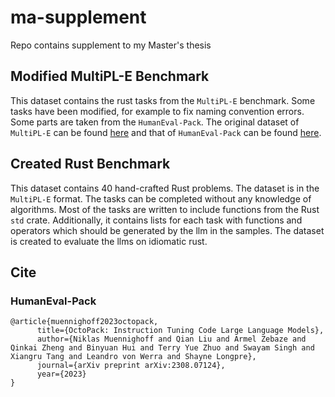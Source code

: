 # ma-supplement
Repo contains supplement to my Master's thesis

## Modified MultiPL-E Benchmark

This dataset contains the rust tasks from the `MultiPL-E` benchmark. Some tasks have been modified, for example to fix naming convention errors. Some parts are taken from the `HumanEval-Pack`. The original dataset of `MultiPL-E` can be found [here](https://github.com/nuprl/MultiPL-E/blob/main/prompts/humaneval-rs-reworded.jsonl) and that of `HumanEval-Pack` can be found [here](https://huggingface.co/datasets/bigcode/humanevalpack).

## Created Rust Benchmark

This dataset contains 40 hand-crafted Rust problems. The dataset is in the `MultiPL-E` format. The tasks can be completed without any knowledge of algorithms. Most of the tasks are written to include functions from the Rust `std` crate. Additionally, it contains lists for each task with functions and operators which should be generated by the llm in the samples. The dataset is created to evaluate the llms on idiomatic rust.

## Cite

### HumanEval-Pack

```
@article{muennighoff2023octopack,
      title={OctoPack: Instruction Tuning Code Large Language Models}, 
      author={Niklas Muennighoff and Qian Liu and Armel Zebaze and Qinkai Zheng and Binyuan Hui and Terry Yue Zhuo and Swayam Singh and Xiangru Tang and Leandro von Werra and Shayne Longpre},
      journal={arXiv preprint arXiv:2308.07124},
      year={2023}
}
```